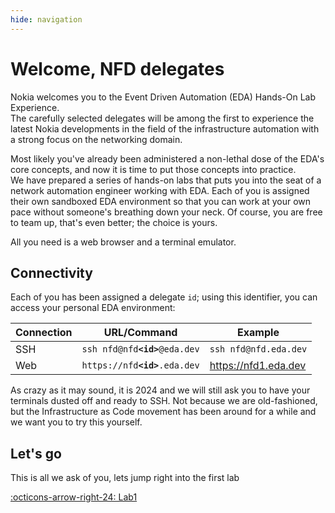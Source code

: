 ```yaml
---
hide: navigation
---
```


# Welcome, NFD delegates

Nokia welcomes you to the Event Driven Automation (EDA) Hands-On Lab Experience.  
The carefully selected delegates will be among the first to experience the latest Nokia developments in the field of the infrastructure automation with a strong focus on the networking domain.

Most likely you've already been administered a non-lethal dose of the EDA's core concepts, and now it is time to put those concepts into practice.  
We have prepared a series of hands-on labs that puts you into the seat of a network automation engineer working with EDA. Each of you is assigned their own sandboxed EDA environment so that you can work at your own pace without someone's breathing down your neck. Of course, you are free to team up, that's even better; the choice is yours.

All you need is a web browser and a terminal emulator.

## Connectivity

Each of you has been assigned a delegate `id`; using this identifier, you can access your personal EDA environment:

| Connection | URL/Command                       | Example                |
| ---------- | --------------------------------- | ---------------------- |
| SSH        | `ssh nfd@nfd`**`<id>`**`@eda.dev` | `ssh nfd@nfd.eda.dev`  |
| Web        | `https://nfd`**`<id>`**`.eda.dev` | <https://nfd1.eda.dev> |

As crazy as it may sound, it is 2024 and we will still ask you to have your terminals dusted off and ready to SSH. Not because we are old-fashioned, but the Infrastructure as Code movement has been around for a while and we want you to try this yourself.

## Let's go

This is all we ask of you, lets jump right into the first lab

[:octicons-arrow-right-24: Lab1](lab1.md)
